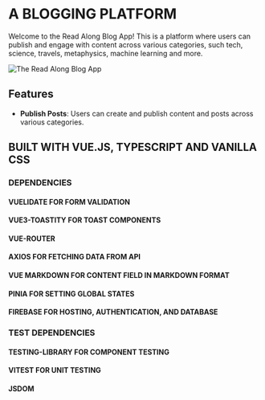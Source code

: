 
# A BLOGGING PLATFORM

Welcome to the Read Along Blog App! This is a platform where users can publish and engage with content across various categories, such tech, science, travels, metaphysics, machine learning and more.

![The Read Along Blog App](https://the-read-along-blog.firebaseapp.com/)

## Features

- **Publish Posts**: Users can create and publish content and posts across various categories.

## BUILT WITH VUE.JS, TYPESCRIPT AND VANILLA CSS

### DEPENDENCIES
#### VUELIDATE FOR FORM VALIDATION
#### VUE3-TOASTITY FOR TOAST COMPONENTS
#### VUE-ROUTER
#### AXIOS FOR FETCHING DATA FROM API
#### VUE MARKDOWN FOR CONTENT FIELD IN MARKDOWN FORMAT
#### PINIA FOR SETTING GLOBAL STATES
#### FIREBASE FOR HOSTING, AUTHENTICATION, AND DATABASE

### TEST DEPENDENCIES 
#### TESTING-LIBRARY FOR COMPONENT TESTING
#### VITEST FOR UNIT TESTING
#### JSDOM
